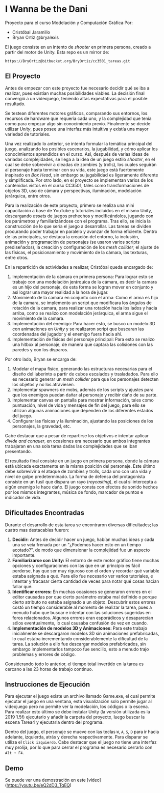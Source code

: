 # I Wanna be the Dani
Proyecto para el curso Modelación y Computación Gráfica
Por:
- Cristóbal Jaramillo 
- Bryan Ortiz @bryalexis

El juego consiste en un intento de *shooter* en primera persona, creado a partir del motor de Unity.
Esta repo es un mirror de:
```
https://BryOrtiz@bitbucket.org/BryOrtiz/cc3501_tareas.git
```

## El Proyecto
Antes de empezar con este proyecto fue necesario decidir qué se iba a realizar, pues existían muchas posibilidades viables.
La decisión final convergió a un videojuego, teniendo altas expectativas para el posible resultado.

Se testean diferentes motores gráficos, comparando sus entornos, los recursos de hardware que requería cada uno, y la complejidad que tenía como para empezar algo sin conocimiento previo. Finalmente se decide utilizar *Unity*, pues posee una interfaz más intuitiva y existía una mayor variedad de tutoriales.

Una vez realizado lo anterior, se intenta formular la temática principal del juego, analizando los posibles escenarios, la jugabilidad, y cómo aplicar los conocimientos aprendidos en el curso. Así, después de varias ideas de variadas complejidades, se llega a la idea de un juego estilo *shooter*, en el cual se debe sobrevivir a oleadas de zombies (y trolls), los cuales seguirán al personaje hasta terminar con su vida, este juego está fuertemente inspirado en *Box Head*, sin embargo su jugabilidad es ligeramente diferente y simplificada. Por otro lado, en el proyecto se implementan varios de los contenidos vistos en el curso CC3501, tales como transformaciones de objetos 3D, uso de cámara y perspectivas, iluminación, modelación jerárquica, entre otros.

Para la realización de este proyecto, primero se realiza una mini capacitación a base de YouTube y tutoriales incluidos en el mismo Unity, descargando *assets* de juegos prehechos y modificándolos, jugando con los parámetros y familiarizándose con el programa. Tras ello, se inicia la construcción de lo que sería el juego a desarrollar. Las tareas se dividen procurando poder trabajar en paralelo y avanzar de forma eficiente. Dentro de las principales, se destaca la creación del entorno, la inclusión, animación y programación de personajes (se usaron varios scripts prediseñados), la creación y configuración de los *mesh collider*, el ajuste de las físicas, el posicionamiento y movimiento de la cámara, las texturas, entre otros.

En la repartición de actividades a realizar, Cristóbal queda encargado de:
1. Implementación de la cámara en primera persona: Para lograr esto se trabajo con una modelación jerárquica de la cámara, es decir la camara es un hijo del personaje, de esta forma se logran mover en conjunto y así lograr una mayor realidad a la hora de jugar.
2. Movimiento de la camara en conjunto con el arma: Como el arma es hijo de la camara, se implemento un script que modificara los ángulos de rotación de la camara, para realizar una rotación hacia los lados y hacia arriba, como se realizo con modelación jerárquica, el arma sigue el movimiento de la camara.
3. Implementación del enemigo: Para hacer esto, se busco un modelo 3D con animaciones en $Unity$ y se realizaron script que buscaran las coordenadas del jugador y el enemigo fuera hacia ahí.
4. Implementación de físicas del personaje principal: Para esto se realizo una hitbox al personaje, de manera que captara las colisiones con las paredes y con los disparos.

Por otro lado, Bryan se encarga de:
1. Modelar el mapa físico, generando las estructuras necesarias para el diseño del laberinto a partir de cubos escalados y trasladados. Para ello es necesario generar un *mesh collider* para que los personajes detecten los objetos y no los atraviesen.
2. Implementar spawners de mobs, además de los scripts y ajustes para que los enemigos puedan dañar al personaje y recibir daño de su parte.
3. Implementar canvas en pantalla para mostrar información, tales como puntuación, nivel de vida y mensajes de fin del juego, para ello se utilizan algunas animaciones que dependen de los diferentes estados del juego.
4. Configurar las físicas y la iluminación, ajustando las posiciones de los personajes, la gravedad, etc.

Cabe destacar que a pesar de repartirse los objetivos e intentar aplicar *divide and conquer*, en ocasiones era necesario que ambos integrantes trabajaran en una sola tarea dadas las complejidades que se iban presentando.

El resultado final consiste en un juego en primera persona, donde la cámara está ubicada exactamente en la misma posición del personaje. Este último debe sobrevivir a el ataque de zombies y trolls, cada uno con una vida y nivel de golpe predeterminado. La forma de defensa del protagonista consiste en un fusil que dispara un rayo (*raycasting*), el cual si intercepta a algún enemigo le hace daño. El juego consta con efectos de sonido hechos por los mismos integrantes, música de fondo, marcador de puntos e indicador de vida.

## Dificultades Encontradas
Durante el desarrollo de esta tarea se encontraron diversas dificultades; las cuatro mas destacables fueron:
1. **Decidir:** Antes de decidir hacer un juego, habían muchas ideas y cada una se veía frenada por un "¿Podemos hacer esto en un tiempo acotado?", de modo que dimensionar la complejidad fue un aspecto importante.
2. **Familiarizarse con Unity:**  El entorno de este motor gráfico tiene muchas opciones y configuraciones con las que en un principio es fácil perderse, hay que ser muy riguroso con el orden y recordar qué variable estaba asignada a qué. Para ello fue necesario ver varios tutoriales, e intentar y fracasar cierta cantidad de veces para notar qué cosas hacían fallar qué.
3. **Identificar errores:** En muchas ocasiones se generaron errores en el editor causadas por que cierto parámetro estaba mal definido o porque cierto atributo no estaba asignado a un objeto. Descubrir estos errores costó un tiempo considerable al momento de realizar la tarea, pues a menudo hubo que buscar e intentar con las soluciones sugeridas en foros relacionados. Algunos errores eran esporádicos y desaparecían sólos eventualmente, lo cual causaba confusión de vez en cuando.
4. **Implementación de modelos 3D y Animaciones:** Para este trabajo inicialmente se descargaron modelos 3D sin animaciones prefabricadas, lo cual estaba incrementando considerablemente la dificultad de la tarea. La solución a ello fue descargar modelos prefabricados, sin embargo implementarlos tampoco fue sencillo, esto a menudo trajo problemas y errores de código.

Considerando todo lo anterior, el tiempo total invertido en la tarea es cercano a las 23 horas de trabajo continuo.

## Instrucciones de Ejecución

Para ejecutar el juego existe un archivo llamado Game.exe, el cual permite ejecutar el juego en una ventana, esta visualización solo permite jugar al videojuego pero no permite ver la modelación, los códigos o la escena. Para realizar esto último se debe instalar Unity (la versión utilizada es la 2019 1.5f) ejecutarlo y añadir la carpeta del proyecto, luego buscar la escena Tarea4 y ejecutarla dentro del programa.

Dentro del juego, el personaje se mueve con las teclas `W`, `A`, `S`, `D` para ir hacia adelante, izquierda, atrás y derecha respectivamente. Para disparar se utiliza el `Click izquierdo`. Cabe destacar que el juego no tiene una interfaz muy prolija, por lo que para cerrar el programa es necesario cerrarlo con `Alt + F4`.

## Demo
Se puede ver una demostración en este [video] (https://youtu.be/eQ2dD3_TqEQ)

